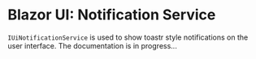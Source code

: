 # Blazor UI: Notification Service

`IUiNotificationService` is used to show toastr style notifications on the user interface. The documentation is in progress...